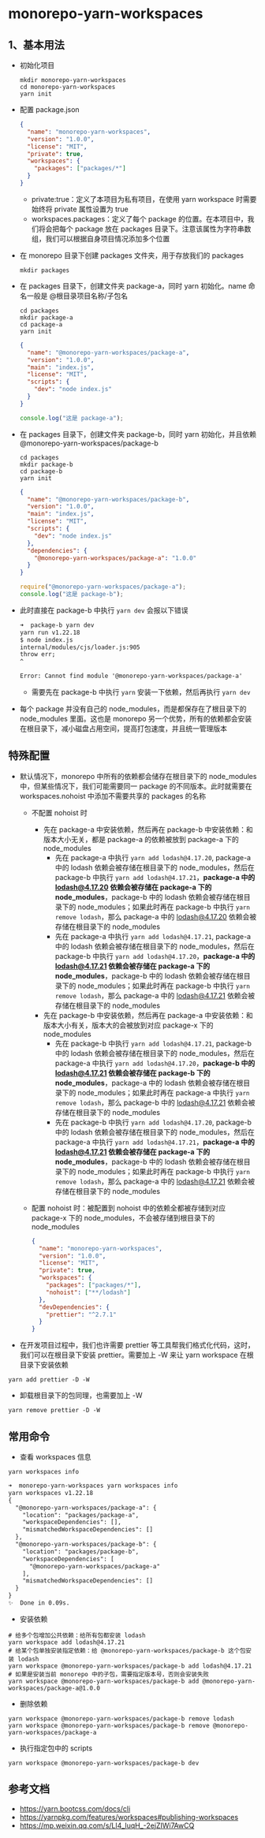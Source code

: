 # monorepo-yarn-workspaces

## 1、基本用法

- 初始化项目

  ```shell
  mkdir monorepo-yarn-workspaces
  cd monorepo-yarn-workspaces
  yarn init
  ```

- 配置 package.json

  ```json
  {
    "name": "monorepo-yarn-workspaces",
    "version": "1.0.0",
    "license": "MIT",
    "private": true,
    "workspaces": {
      "packages": ["packages/*"]
    }
  }
  ```

  - private:true：定义了本项目为私有项目，在使用 yarn workspace 时需要始终将 private 属性设置为 true
  - workspaces.packages：定义了每个 package 的位置。在本项目中，我们将会把每个 package 放在 packages 目录下。注意该属性为字符串数组，我们可以根据自身项目情况添加多个位置

- 在 monorepo 目录下创建 packages 文件夹，用于存放我们的 packages

  ```shell
  mkdir packages
  ```

- 在 packages 目录下，创建文件夹 package-a，同时 yarn 初始化。name 命名一般是 @根目录项目名称/子包名

  ```shell
  cd packages
  mkdir package-a
  cd package-a
  yarn init
  ```

  ```json
  {
    "name": "@monorepo-yarn-workspaces/package-a",
    "version": "1.0.0",
    "main": "index.js",
    "license": "MIT",
    "scripts": {
      "dev": "node index.js"
    }
  }
  ```

  ```js
  console.log("这是 package-a");
  ```

- 在 packages 目录下，创建文件夹 package-b，同时 yarn 初始化，并且依赖 @monorepo-yarn-workspaces/package-b

  ```shell
  cd packages
  mkdir package-b
  cd package-b
  yarn init
  ```

  ```json
  {
    "name": "@monorepo-yarn-workspaces/package-b",
    "version": "1.0.0",
    "main": "index.js",
    "license": "MIT",
    "scripts": {
      "dev": "node index.js"
    },
    "dependencies": {
      "@monorepo-yarn-workspaces/package-a": "1.0.0"
    }
  }
  ```

  ```js
  require("@monorepo-yarn-workspaces/package-a");
  console.log("这是 package-b");
  ```

- 此时直接在 package-b 中执行 `yarn dev` 会报以下错误

  ```txt
  ➜  package-b yarn dev
  yarn run v1.22.18
  $ node index.js
  internal/modules/cjs/loader.js:905
  throw err;
  ^

  Error: Cannot find module '@monorepo-yarn-workspaces/package-a'
  ```

  - 需要先在 package-b 中执行 `yarn` 安装一下依赖，然后再执行 `yarn dev`

- 每个 package 并没有自己的 node_modules，而是都保存在了根目录下的 node_modules 里面。这也是 monorepo 另一个优势，所有的依赖都会安装在根目录下，减小磁盘占用空间，提高打包速度，并且统一管理版本

## 特殊配置

- 默认情况下，monorepo 中所有的依赖都会储存在根目录下的 node_modules 中，但某些情况下，我们可能需要同一 package 的不同版本。此时就需要在 workspaces.nohoist 中添加不需要共享的 packages 的名称

  - 不配置 nohoist 时

    - 先在 package-a 中安装依赖，然后再在 package-b 中安装依赖：和版本大小无关，都是 package-a 的依赖被放到 package-a 下的 node_modules
      - 先在 package-a 中执行 `yarn add lodash@4.17.20`, package-a 中的 lodash 依赖会被存储在根目录下的 node_modules，然后在 package-b 中执行 `yarn add lodash@4.17.21`，**package-a 中的 lodash@4.17.20 依赖会被存储在 package-a 下的 node_modules**，package-b 中的 lodash 依赖会被存储在根目录下的 node_modules；如果此时再在 package-b 中执行 `yarn remove lodash`，那么 package-a 中的 lodash@4.17.20 依赖会被存储在根目录下的 node_modules
      - 先在 package-a 中执行 `yarn add lodash@4.17.21`, package-a 中的 lodash 依赖会被存储在根目录下的 node_modules，然后在 package-b 中执行 `yarn add lodash@4.17.20`，**package-a 中的 lodash@4.17.21 依赖会被存储在 package-a 下的 node_modules**，package-b 中的 lodash 依赖会被存储在根目录下的 node_modules；如果此时再在 package-b 中执行 `yarn remove lodash`，那么 package-a 中的 lodash@4.17.21 依赖会被存储在根目录下的 node_modules
    - 先在 package-b 中安装依赖，然后再在 package-a 中安装依赖：和版本大小有关，版本大的会被放到对应 package-x 下的 node_modules
      - 先在 package-b 中执行 `yarn add lodash@4.17.21`, package-b 中的 lodash 依赖会被存储在根目录下的 node_modules，然后在 package-a 中执行 `yarn add lodash@4.17.20`，**package-b 中的 lodash@4.17.21 依赖会被存储在 package-b 下的 node_modules**，package-a 中的 lodash 依赖会被存储在根目录下的 node_modules；如果此时再在 package-a 中执行 `yarn remove lodash`，那么 package-b 中的 lodash@4.17.21 依赖会被存储在根目录下的 node_modules
      - 先在 package-b 中执行 `yarn add lodash@4.17.20`, package-b 中的 lodash 依赖会被存储在根目录下的 node_modules，然后在 package-a 中执行 `yarn add lodash@4.17.21`，**package-a 中的 lodash@4.17.21 依赖会被存储在 package-a 下的 node_modules**，package-b 中的 lodash 依赖会被存储在根目录下的 node_modules；如果此时再在 package-b 中执行 `yarn remove lodash`，那么 package-a 中的 lodash@4.17.21 依赖会被存储在根目录下的 node_modules

  - 配置 nohoist 时：被配置到 nohoist 中的依赖全都被存储到对应 package-x 下的 node_modules，不会被存储到根目录下的 node_modules

    ```json
    {
      "name": "monorepo-yarn-workspaces",
      "version": "1.0.0",
      "license": "MIT",
      "private": true,
      "workspaces": {
        "packages": ["packages/*"],
        "nohoist": ["**/lodash"]
      },
      "devDependencies": {
        "prettier": "^2.7.1"
      }
    }
    ```

- 在开发项目过程中，我们也许需要 prettier 等工具帮我们格式化代码，这时，我们可以在根目录下安装 prettier。需要加上 -W 来让 yarn workspace 在根目录下安装依赖

```shell
yarn add prettier -D -W
```

- 卸载根目录下的包同理，也需要加上 -W

```shell
yarn remove prettier -D -W
```

## 常用命令

- 查看 workspaces 信息

```shell
yarn workspaces info
```

```txt
➜  monorepo-yarn-workspaces yarn workspaces info
yarn workspaces v1.22.18
{
  "@monorepo-yarn-workspaces/package-a": {
    "location": "packages/package-a",
    "workspaceDependencies": [],
    "mismatchedWorkspaceDependencies": []
  },
  "@monorepo-yarn-workspaces/package-b": {
    "location": "packages/package-b",
    "workspaceDependencies": [
      "@monorepo-yarn-workspaces/package-a"
    ],
    "mismatchedWorkspaceDependencies": []
  }
}
✨  Done in 0.09s.
```

- 安装依赖

```shell
# 给多个包增加公共依赖：给所有包都安装 lodash
yarn workspace add lodash@4.17.21
# 给某个包单独安装指定依赖：给 @monorepo-yarn-workspaces/package-b 这个包安装 lodash
yarn workspace @monorepo-yarn-workspaces/package-b add lodash@4.17.21
# 如果是安装当前 monorepo 中的子包，需要指定版本号，否则会安装失败
yarn workspace @monorepo-yarn-workspaces/package-b add @monorepo-yarn-workspaces/package-a@1.0.0
```

- 删除依赖

```shell
yarn workspace @monorepo-yarn-workspaces/package-b remove lodash
yarn workspace @monorepo-yarn-workspaces/package-b remove @monorepo-yarn-workspaces/package-a
```

- 执行指定包中的 scripts

```shell
yarn workspace @monorepo-yarn-workspaces/package-b dev
```

## 参考文档

- https://yarn.bootcss.com/docs/cli
- https://yarnpkg.com/features/workspaces#publishing-workspaces
- https://mp.weixin.qq.com/s/Ll4_luqH_-2ejZIWi7AwCQ
